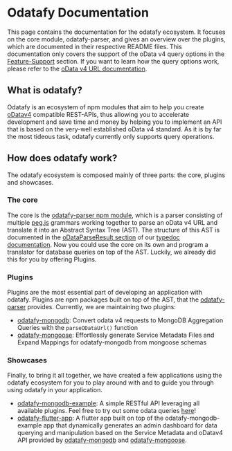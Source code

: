 # Odatafy Documentation
This page contains the documentation for the odatafy ecosystem. It focuses on the core module, odatafy-parser, and gives an overview over the plugins, which are documented in their respective README files. This documentation only covers the support of the oData v4 query options in the [Feature-Support](https://gang-of-fork.github.io/odatafy-docs/feature-support/) section. If you want to learn how the query options work, please refer to the [oData v4 URL documentation](http://docs.oasis-open.org/odata/odata/v4.01/odata-v4.01-part2-url-conventions.html).

## What is odatafy?
Odatafy is an ecosystem of npm modules that aim to help you create [oDatav4](https://www.odata.org/documentation/) compatible REST-APIs, thus allowing you to accelerate development and save time and money by helping you to implement an API that is based on the very-well established oData v4 standard. As it is by far the most tideous task, odatafy currently only supports query operations.

## How does odatafy work?
The odatafy ecosystem is composed mainly of three parts: the core, plugins and showcases.
### The core
The core is the [odatafy-parser npm module](https://www.npmjs.com/package/odatafy-parser), which is a parser consisting of multiple [peg.js](https://www.npmjs.com/package/pegjs) grammars working together to parse an oData v4 URL and translate it into an Abstract Syntax Tree (AST). The structure of this AST is documented in the [oDataParseResult section](https://gang-of-fork.github.io/odatafy-parser/modules.html#oDataParseResult) of our [typedoc documentation](https://gang-of-fork.github.io/odatafy-parser/). Now you could use the core on its own and program a translator for database queries on top of the AST. Luckily, we already did this for you by offering Plugins. 
### Plugins
Plugins are the most essential part of developing an application with odatafy. Plugins are npm packages built on top of the AST, that the [odatafy-parser](https://www.npmjs.com/package/odatafy-parser) provides. Currently, we are maintaining two plugins:  
- [odatafy-mongodb](https://www.npmjs.com/package/odatafy-mongodb): Convert odata v4 requests to MongoDB Aggregation Queries with the `parseODataUrl()` function  
- [odatafy-mongoose](https://www.npmjs.com/package/odatafy-mongoose): Effortlessly generate Service Metadata Files and Expand Mappings for odatafy-mongodb from mongoose   schemas


### Showcases
Finally, to bring it all together, we have created a few applications using the odatafy ecosystem for you to play around with and to guide you through using odatafy in your application.  
- [odatafy-mongodb-example](https://github.com/gang-of-fork/odatafy-mongodb-example): A simple RESTful API leveraging all available plugins. Feel free to try out some odata queries [here](https://example.odatafy.gang-of-fork.de/)!  
- [odatafy-flutter-app](https://github.com/gang-of-fork/odatafy-flutter-app): A flutter app built on top of the odatafy-mongodb-example app that dynamically generates an admin dashboard for data querying and manipulation based on the Service Metadata and oDatav4 API provided by [odatafy-mongodb](https://www.npmjs.com/package/odatafy-mongodb) and [odatafy-mongoose](https://www.npmjs.com/package/odatafy-mongoose).
 
